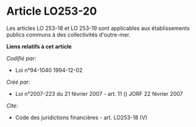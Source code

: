 # Article LO253-20

Les articles LO 253-18 et LO 253-19 sont applicables aux établissements publics communs à des collectivités d'outre-mer.

**Liens relatifs à cet article**

_Codifié par_:

  - Loi n°94-1040 1994-12-02

_Créé par_:

  - Loi n°2007-223 du 21 février 2007 - art. 11 () JORF 22 février 2007

_Cite_:

  - Code des juridictions financières - art. LO253-18 (V)
